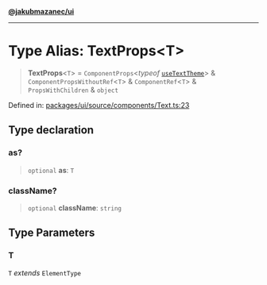 [**@jakubmazanec/ui**](../README.md)

---

# Type Alias: TextProps\<T\>

> **TextProps**\<`T`\> = `ComponentProps`\<_typeof_ [`useTextTheme`](../variables/useTextTheme.md)\>
> & `ComponentPropsWithoutRef`\<`T`\> & `ComponentRef`\<`T`\> & `PropsWithChildren` & `object`

Defined in:
[packages/ui/source/components/Text.ts:23](https://github.com/jakubmazanec/tools/blob/acfa246dbb1035f65efb7fa114167a3cbefca108/packages/ui/source/components/Text.ts#L23)

## Type declaration

### as?

> `optional` **as**: `T`

### className?

> `optional` **className**: `string`

## Type Parameters

### T

`T` _extends_ `ElementType`
